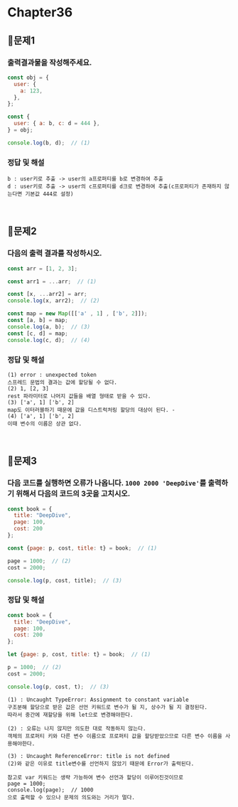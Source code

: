 # Chapter36
## 📌문제1
### 출력결과물을 작성해주세요.
```js
const obj = {
  user: {
    a: 123,
  },
};

const {
  user: { a: b, c: d = 444 },
} = obj;

console.log(b, d);  // (1)
```
### 정답 및 해설
```
b : user키로 추출 -> user의 a프로퍼티를 b로 변경하여 추출
d : user키로 추출 -> user의 c프로퍼티를 d크로 변경하여 추출(c프로퍼티가 존재하지 않는다면 기본값 444로 설정)
```

<br>

## 📌문제2
### 다음의 출력 결과를 작성하시오.

```js
const arr = [1, 2, 3];

const arr1 = ...arr;  // (1)

const [x, ...arr2] = arr; 
console.log(x, arr2);  // (2)

const map = new Map([['a' , 1] , ['b', 2]]);
const [a, b] = map;
console.log(a, b);  // (3)
const [c, d] = map;
console.log(c, d);  // (4)

```
### 정답 및 해설
```
(1) error : unexpected token
스프레드 문법의 결과는 값에 할당될 수 없다.
(2) 1, [2, 3]
rest 파라미터로 나머지 값들을 배열 형태로 받을 수 있다.
(3) ['a', 1] ['b', 2]
map도 이터러블하기 때문에 값을 디스트럭처링 할당의 대상이 된다. -
(4) ['a', 1] ['b', 2]
이때 변수의 이름은 상관 없다.
```

<br>

## 📌문제3
### 다음 코드를 실행하면 오류가 나옵니다. `1000 2000 'DeepDive'`를 출력하기 위해서 다음의 코드의 3곳을 고치시오.
```js
const book = {
  title: "DeepDive",
  page: 100,
  cost: 200
};

const {page: p, cost, title: t} = book;  // (1)

page = 1000;  // (2)
cost = 2000;

console.log(p, cost, title);  // (3)
```
### 정답 및 해설
```js
const book = {
  title: "DeepDive",
  page: 100,
  cost: 200
};

let {page: p, cost, title: t} = book;  // (1)

p = 1000;  // (2)
cost = 2000;

console.log(p, cost, t);  // (3)
```
```
(1) : Uncaught TypeError: Assignment to constant variable
구조분해 할당으로 받은 값은 선언 키워드로 변수가 될 지, 상수가 될 지 결정된다.
따라서 중간에 재할당을 위해 let으로 변경해야한다.

(2) : 오류는 나지 않지만 의도한 대로 작동하지 않는다.
객체의 프로퍼티 키와 다른 변수 이름으로 프로퍼티 값을 할당받았으므로 다른 변수 이름을 사용해야한다.

(3) : Uncaught ReferenceError: title is not defined
(2)와 같은 이유로 title변수를 선언하지 않았기 때문에 Error가 출력된다.

참고로 var 키워드는 생략 가능하여 변수 선언과 할당이 이루어진것이므로
page = 1000;
console.log(page);  // 1000
으로 출력할 수 있으나 문제의 의도와는 거리가 멀다.
```

<br>

